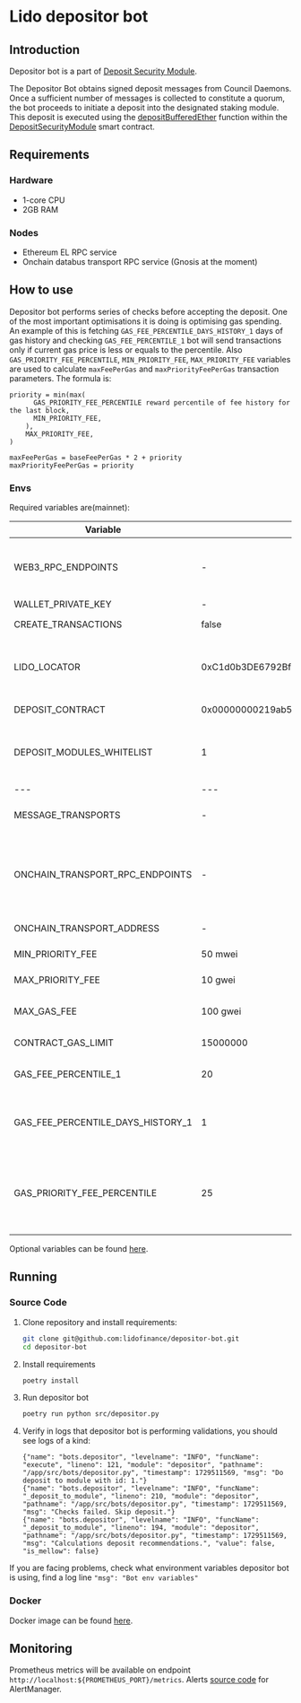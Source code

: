 # Lido depositor bot

## Introduction

Depositor bot is a part of [Deposit Security Module](/contracts/deposit-security-module).

The Depositor Bot obtains signed deposit messages from Council Daemons. Once a sufficient number of messages is
collected to constitute a quorum, the bot proceeds to initiate a deposit into the designated staking module. This
deposit is executed using
the [depositBufferedEther](https://docs.lido.fi/contracts/deposit-security-module#depositbufferedether) function within
the [DepositSecurityModule](https://docs.lido.fi/contracts/deposit-security-module) smart contract.

## Requirements

### Hardware

- 1-core CPU
- 2GB RAM

### Nodes

- Ethereum EL RPC service
- Onchain databus transport RPC service (Gnosis at the moment)

## How to use

Depositor bot performs series of checks before accepting the deposit. One of the most important optimisations it is
doing is optimising gas spending. An example of this is fetching `GAS_FEE_PERCENTILE_DAYS_HISTORY_1` days of gas history
and checking `GAS_FEE_PERCENTILE_1` bot will send transactions only if current gas price is less or equals to the
percentile. Also `GAS_PRIORITY_FEE_PERCENTILE`, `MIN_PRIORITY_FEE`, `MAX_PRIORITY_FEE` variables are used to calculate
`maxFeePerGas` and `maxPriorityFeePerGas` transaction parameters. The formula is:

```
priority = min(max(
      GAS_PRIORITY_FEE_PERCENTILE reward percentile of fee history for the last block,
      MIN_PRIORITY_FEE,
    ),
    MAX_PRIORITY_FEE,
)

maxFeePerGas = baseFeePerGas * 2 + priority
maxPriorityFeePerGas = priority
```

### Envs

Required variables are(mainnet):

| Variable                          | Default                                    | Description                                                                                                              |
|-----------------------------------|--------------------------------------------|--------------------------------------------------------------------------------------------------------------------------|
| WEB3_RPC_ENDPOINTS                | -                                          | List of EL rpc endpoints that will be used to send requests comma separated (`,`)                                        |
| WALLET_PRIVATE_KEY                | -                                          | Account private key                                                                                                      |
| CREATE_TRANSACTIONS               | false                                      | If true then tx will be send to blockchain                                                                               |
| LIDO_LOCATOR                      | 0xC1d0b3DE6792Bf6b4b37EccdcC24e45978Cfd2Eb | Lido Locator address. Mainnet by default. Other networks can be found [here](https://docs.lido.fi/deployed-contracts/) |
| DEPOSIT_CONTRACT                  | 0x00000000219ab540356cBB839Cbe05303d7705Fa | Ethereum deposit contract address                                                                                        |
| DEPOSIT_MODULES_WHITELIST         | 1                                          | List of staking module's ids in which the depositor bot will make deposits                                               |
| ---                               | ---	                                       | ---                                                                                                                      |
| MESSAGE_TRANSPORTS                | -                                          | Transports used in bot. Set: onchain_transport                                                                           |
| ONCHAIN_TRANSPORT_RPC_ENDPOINTS   | -                                          | List of databus(Gnosis) rpc endpoints that will be used for reading data bus contract, comma separated (`,`).            |
| ONCHAIN_TRANSPORT_ADDRESS         | -                                          | Data bus contract address.                                                                                               |
| MIN_PRIORITY_FEE                  | 50 mwei                                    | Min priority fee that will be used in tx                                                                                 |
| MAX_PRIORITY_FEE                  | 10 gwei                                    | Max priority fee that will be used in tx                                                                                 |
| MAX_GAS_FEE                       | 100 gwei                                   | Bot will wait for a lower price. Treshold for gas_fee                                                                    |
| CONTRACT_GAS_LIMIT                | 15000000                                   | Default transaction gas limit                                                                                            |
| GAS_FEE_PERCENTILE_1              | 20                                         | Percentile for first recommended fee calculation                                                                         |
| GAS_FEE_PERCENTILE_DAYS_HISTORY_1 | 1                                          | Percentile for first recommended calculates from N days of the fee history                                               |
| GAS_PRIORITY_FEE_PERCENTILE       | 25                                         | Priority transaction will be N percentile from priority fees in last block (min MIN_PRIORITY_FEE - max MAX_PRIORITY_FEE) |

Optional variables can be found [here](https://github.com/lidofinance/depositor-bot/blob/main/README.md).

## Running

### Source Code

1. Clone repository and install requirements:
    ```bash
    git clone git@github.com:lidofinance/depositor-bot.git
    cd depositor-bot
    ```
2. Install requirements
    ```bash
    poetry install
    ```
3. Run depositor bot
    ```bash
    poetry run python src/depositor.py
    ```
4. Verify in logs that depositor bot is performing validations, you should see logs of a kind:
    ```
    {"name": "bots.depositor", "levelname": "INFO", "funcName": "execute", "lineno": 121, "module": "depositor", "pathname": "/app/src/bots/depositor.py", "timestamp": 1729511569, "msg": "Do deposit to module with id: 1."}
    {"name": "bots.depositor", "levelname": "INFO", "funcName": "_deposit_to_module", "lineno": 210, "module": "depositor", "pathname": "/app/src/bots/depositor.py", "timestamp": 1729511569, "msg": "Checks failed. Skip deposit."}
    {"name": "bots.depositor", "levelname": "INFO", "funcName": "_deposit_to_module", "lineno": 194, "module": "depositor", "pathname": "/app/src/bots/depositor.py", "timestamp": 1729511569, "msg": "Calculations deposit recommendations.", "value": false, "is_mellow": false}
    ```

If you are facing problems, check what environment variables depositor bot is using, find a log
line `"msg": "Bot env variables"`

### Docker

Docker image can be found [here](https://docs.lido.fi/guides/tooling#depositor-bot).

## Monitoring

Prometheus metrics will be available on endpoint `http://localhost:${PROMETHEUS_PORT}/metrics`.
Alerts [source code](https://github.com/lidofinance/depositor-bot?tab=readme-ov-file#alerts) for AlertManager.
